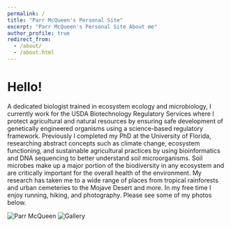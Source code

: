 ```yaml
---
permalink: /
title: "Parr McQueen's Personal Site"
excerpt: "Parr McQueen's Personal Site About me"
author_profile: true
redirect_from: 
  - /about/
  - /about.html
---
```


Hello!  
======


A dedicated biologist trained in ecosystem ecology and microbiology, I currently work for the USDA Biotechnology Regulatory Services where I protect agricultural and natural resources by ensuring safe development of genetically engineered organisms using a science-based regulatory framework. 
Previously I completed my PhD at the University of Florida, researching abstract concepts such as climate change, ecosystem functioning, and sustainable agricultural practices by using bioinformatics and DNA sequencing to better understand soil microorganisms. Soil microbes make up a major portion of the biodiversity in any ecosystem and are critically important for the overall health of the environment. My research has taken me to a wide range of places from tropical rainforests and urban cemeteries to the Mojave Desert and more. In my free time I enjoy running, hiking, and photography. Please see some of my photos below.

![Parr McQueen](/images/ParrMcQueen.png)
![Gallery](/images/Parr_McQueen_Portfolio.png)
